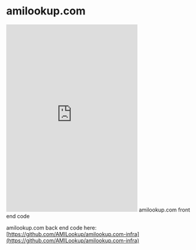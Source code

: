 # amilookup.com

<iframe src="https://discordapp.com/widget?id=515356357289836544&theme=dark" width="350" height="500" allowtransparency="true" frameborder="0"></iframe>
amilookup.com front end code

amilookup.com back end code here: [https://github.com/AMILookup/amilookup.com-infra](https://github.com/AMILookup/amilookup.com-infra)